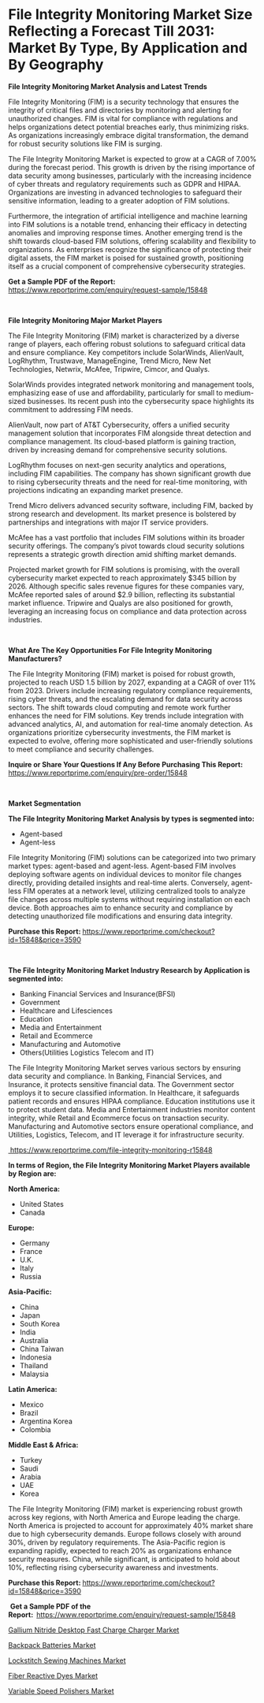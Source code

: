 <p><h1>File Integrity Monitoring Market Size Reflecting a Forecast Till 2031: Market By Type, By Application and By Geography</h1></p><p><strong>File Integrity Monitoring Market Analysis and Latest Trends</strong></p>
<p><p>File Integrity Monitoring (FIM) is a security technology that ensures the integrity of critical files and directories by monitoring and alerting for unauthorized changes. FIM is vital for compliance with regulations and helps organizations detect potential breaches early, thus minimizing risks. As organizations increasingly embrace digital transformation, the demand for robust security solutions like FIM is surging.</p><p>The File Integrity Monitoring Market is expected to grow at a CAGR of 7.00% during the forecast period. This growth is driven by the rising importance of data security among businesses, particularly with the increasing incidence of cyber threats and regulatory requirements such as GDPR and HIPAA. Organizations are investing in advanced technologies to safeguard their sensitive information, leading to a greater adoption of FIM solutions. </p><p>Furthermore, the integration of artificial intelligence and machine learning into FIM solutions is a notable trend, enhancing their efficacy in detecting anomalies and improving response times. Another emerging trend is the shift towards cloud-based FIM solutions, offering scalability and flexibility to organizations. As enterprises recognize the significance of protecting their digital assets, the FIM market is poised for sustained growth, positioning itself as a crucial component of comprehensive cybersecurity strategies.</p></p>
<p><strong>Get a Sample PDF of the Report:&nbsp;</strong> <a href="https://www.reportprime.com/enquiry/request-sample/15848?utm_campaign=101&utm_medium=2&utm_source=Github&utm_content=ia&utm_term=30112024&utm_id=file-integrity-monitoring">https://www.reportprime.com/enquiry/request-sample/15848</a></p>
<p>&nbsp;</p>
<p><strong>File Integrity Monitoring Major Market Players</strong></p>
<p><p>The File Integrity Monitoring (FIM) market is characterized by a diverse range of players, each offering robust solutions to safeguard critical data and ensure compliance. Key competitors include SolarWinds, AlienVault, LogRhythm, Trustwave, ManageEngine, Trend Micro, New Net Technologies, Netwrix, McAfee, Tripwire, Cimcor, and Qualys.</p><p>SolarWinds provides integrated network monitoring and management tools, emphasizing ease of use and affordability, particularly for small to medium-sized businesses. Its recent push into the cybersecurity space highlights its commitment to addressing FIM needs.</p><p>AlienVault, now part of AT&T Cybersecurity, offers a unified security management solution that incorporates FIM alongside threat detection and compliance management. Its cloud-based platform is gaining traction, driven by increasing demand for comprehensive security solutions.</p><p>LogRhythm focuses on next-gen security analytics and operations, including FIM capabilities. The company has shown significant growth due to rising cybersecurity threats and the need for real-time monitoring, with projections indicating an expanding market presence.</p><p>Trend Micro delivers advanced security software, including FIM, backed by strong research and development. Its market presence is bolstered by partnerships and integrations with major IT service providers.</p><p>McAfee has a vast portfolio that includes FIM solutions within its broader security offerings. The company’s pivot towards cloud security solutions represents a strategic growth direction amid shifting market demands.</p><p>Projected market growth for FIM solutions is promising, with the overall cybersecurity market expected to reach approximately $345 billion by 2026. Although specific sales revenue figures for these companies vary, McAfee reported sales of around $2.9 billion, reflecting its substantial market influence. Tripwire and Qualys are also positioned for growth, leveraging an increasing focus on compliance and data protection across industries.</p></p>
<p>&nbsp;</p>
<p><strong>What Are The Key Opportunities For File Integrity Monitoring Manufacturers?</strong></p>
<p><p>The File Integrity Monitoring (FIM) market is poised for robust growth, projected to reach USD 1.5 billion by 2027, expanding at a CAGR of over 11% from 2023. Drivers include increasing regulatory compliance requirements, rising cyber threats, and the escalating demand for data security across sectors. The shift towards cloud computing and remote work further enhances the need for FIM solutions. Key trends include integration with advanced analytics, AI, and automation for real-time anomaly detection. As organizations prioritize cybersecurity investments, the FIM market is expected to evolve, offering more sophisticated and user-friendly solutions to meet compliance and security challenges.</p></p>
<p><strong>Inquire or Share Your Questions If Any Before Purchasing This Report:</strong> <a href="https://www.reportprime.com/enquiry/pre-order/15848?utm_campaign=101&utm_medium=2&utm_source=Github&utm_content=ia&utm_term=30112024&utm_id=file-integrity-monitoring">https://www.reportprime.com/enquiry/pre-order/15848</a></p>
<p>&nbsp;</p>
<p><strong>Market Segmentation</strong></p>
<p><strong>The File Integrity Monitoring Market Analysis by types is segmented into:</strong></p>
<p><ul><li>Agent-based</li><li>Agent-less</li></ul></p>
<p><p>File Integrity Monitoring (FIM) solutions can be categorized into two primary market types: agent-based and agent-less. Agent-based FIM involves deploying software agents on individual devices to monitor file changes directly, providing detailed insights and real-time alerts. Conversely, agent-less FIM operates at a network level, utilizing centralized tools to analyze file changes across multiple systems without requiring installation on each device. Both approaches aim to enhance security and compliance by detecting unauthorized file modifications and ensuring data integrity.</p></p>
<p><strong>Purchase this Report:&nbsp;</strong><a href="https://www.reportprime.com/checkout?id=15848&price=3590&utm_campaign=101&utm_medium=2&utm_source=Github&utm_content=ia&utm_term=30112024&utm_id=file-integrity-monitoring">https://www.reportprime.com/checkout?id=15848&price=3590</a></p>
<p>&nbsp;</p>
<p><strong>The File Integrity Monitoring Market Industry Research by Application is segmented into:</strong></p>
<p><ul><li>Banking Financial Services and Insurance(BFSI)</li><li>Government</li><li>Healthcare and Lifesciences</li><li>Education</li><li>Media and Entertainment</li><li>Retail and Ecommerce</li><li>Manufacturing and Automotive</li><li>Others(Utilities Logistics Telecom and IT)</li></ul></p>
<p><p>The File Integrity Monitoring Market serves various sectors by ensuring data security and compliance. In Banking, Financial Services, and Insurance, it protects sensitive financial data. The Government sector employs it to secure classified information. In Healthcare, it safeguards patient records and ensures HIPAA compliance. Education institutions use it to protect student data. Media and Entertainment industries monitor content integrity, while Retail and Ecommerce focus on transaction security. Manufacturing and Automotive sectors ensure operational compliance, and Utilities, Logistics, Telecom, and IT leverage it for infrastructure security.</p></p>
<p><a href="https://www.reportprime.com/file-integrity-monitoring-r15848?utm_campaign=101&utm_medium=2&utm_source=Github&utm_content=ia&utm_term=30112024&utm_id=file-integrity-monitoring">&nbsp;https://www.reportprime.com/file-integrity-monitoring-r15848</a></p>
<p><strong>In terms of Region, the File Integrity Monitoring Market Players available by Region are:</strong></p>
<p>
    <p> <strong> North America: </strong>
        <ul>
            <li>United States</li>
            <li>Canada</li>
        </ul>
        </p> 
    <p> <strong> Europe: </strong>
        <ul>
            <li>Germany</li>
            <li>France</li>
            <li>U.K.</li>
            <li>Italy</li>
            <li>Russia</li>
        </ul>
        </p> 
    <p> <strong> Asia-Pacific: </strong>
        <ul>
            <li>China</li>
            <li>Japan</li>
            <li>South Korea</li>
            <li>India</li>
            <li>Australia</li>
            <li>China Taiwan</li>
            <li>Indonesia</li>
            <li>Thailand</li>
            <li>Malaysia</li>
        </ul>
        </p> 
    <p> <strong> Latin America: </strong>
        <ul>
            <li>Mexico</li>
            <li>Brazil</li>
            <li>Argentina Korea</li>
            <li>Colombia</li>
        </ul>
        </p> 
    <p> <strong> Middle East & Africa: </strong>
        <ul>
            <li>Turkey</li>
            <li>Saudi</li>
            <li>Arabia</li>
            <li>UAE</li>
            <li>Korea</li>
        </ul>
    </p>
    </p>
<p><p>The File Integrity Monitoring (FIM) market is experiencing robust growth across key regions, with North America and Europe leading the charge. North America is projected to account for approximately 40% market share due to high cybersecurity demands. Europe follows closely with around 30%, driven by regulatory requirements. The Asia-Pacific region is expanding rapidly, expected to reach 20% as organizations enhance security measures. China, while significant, is anticipated to hold about 10%, reflecting rising cybersecurity awareness and investments.</p></p>
<p><strong>Purchase this Report: </strong><a href="https://www.reportprime.com/checkout?id=15848&price=3590&utm_campaign=101&utm_medium=2&utm_source=Github&utm_content=ia&utm_term=30112024&utm_id=file-integrity-monitoring">https://www.reportprime.com/checkout?id=15848&price=3590</a></p>
<p>&nbsp;<strong>Get a Sample PDF of the Report:&nbsp;&nbsp;</strong><a href="https://www.reportprime.com/enquiry/request-sample/15848?utm_campaign=101&utm_medium=2&utm_source=Github&utm_content=ia&utm_term=30112024&utm_id=file-integrity-monitoring">https://www.reportprime.com/enquiry/request-sample/15848</a></p>
<p><strong></strong></p>
<p><p><a href="https://issuu.com/reportprime-2/docs/gallium-nitride-desktop-fast-charge-charger-market?utm_campaign=101&utm_medium=2&utm_source=Github&utm_content=ia&utm_term=30112024&utm_id=file-integrity-monitoring">Gallium Nitride Desktop Fast Charge Charger Market</a></p><p><a href="https://issuu.com/reportprime-2/docs/backpack-batteries-market-size-2030.pptx?utm_campaign=101&utm_medium=2&utm_source=Github&utm_content=ia&utm_term=30112024&utm_id=file-integrity-monitoring">Backpack Batteries Market</a></p><p><a href="https://www.linkedin.com/pulse/lockstitch-sewing-machines-market-analysis-trends-development-jlaec?utm_campaign=101&utm_medium=2&utm_source=Github&utm_content=ia&utm_term=30112024&utm_id=file-integrity-monitoring">Lockstitch Sewing Machines Market</a></p><p><a href="https://www.linkedin.com/pulse/market-leaders-laggards-global-fiber-reactive-dyes-wmzwe?utm_campaign=101&utm_medium=2&utm_source=Github&utm_content=ia&utm_term=30112024&utm_id=file-integrity-monitoring">Fiber Reactive Dyes Market</a></p><p><a href="https://www.linkedin.com/pulse/variable-speed-polishers-market-structure-size-analysis-cagr-55-7p4qc?utm_campaign=101&utm_medium=2&utm_source=Github&utm_content=ia&utm_term=30112024&utm_id=file-integrity-monitoring">Variable Speed Polishers Market</a></p></p>